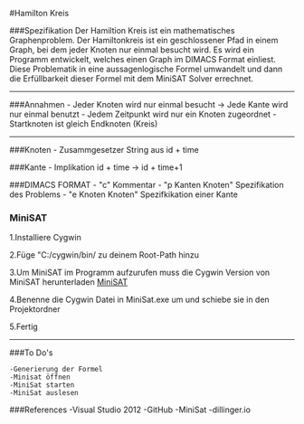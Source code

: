 #Hamilton Kreis 

###Spezifikation 
Der Hamiltion Kreis ist ein mathematisches Graphenproblem. Der Hamiltonkreis ist ein geschlossener Pfad in einem Graph, bei dem jeder Knoten nur einmal besucht wird. 
Es wird ein Programm entwickelt, welches einen Graph im DIMACS Format einliest. Diese Problematik in eine aussagenlogische Formel umwandelt und dann die Erfüllbarkeit dieser Formel mit dem MiniSAT Solver errechnet. 

---

    

###Annahmen 
    - Jeder Knoten wird nur einmal besucht -> Jede Kante wird nur einmal benutzt
    - Jedem Zeitpunkt wird nur ein Knoten zugeordnet 
    - Startknoten ist gleich Endknoten (Kreis) 


---
###Knoten 
    - Zusammgesetzer String aus id + time
    
###Kante 
    - Implikation  id + time -> id  + time+1

###DIMACS FORMAT
    - "c" Kommentar 
    - "p Kanten Knoten" Spezifikation des Problems
    - "e Knoten Knoten" Spezifkikation einer Kante 
    
### MiniSAT 
1.Installiere Cygwin

2.Füge "C:/cygwin/bin/ zu deinem Root-Path hinzu 

3.Um MiniSAT im Programm aufzurufen muss die Cygwin Version von MiniSAT herunterladen 
[MiniSAT](http://minisat.se/MiniSat.html)

4.Benenne die Cygwin Datei in MiniSat.exe um und schiebe sie in den Projektordner

5.Fertig



---

###To Do's

    -Generierung der Formel 
    -Minisat öffnen
    -MiniSat starten
    -MiniSat auslesen 

###References 
    -Visual Studio 2012 
    -GitHub
    -MiniSat
    -dillinger.io
    
    
